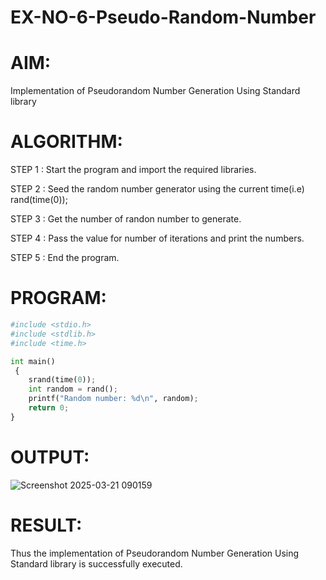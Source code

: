 # EX-NO-6-Pseudo-Random-Number

# AIM: 
Implementation of Pseudorandom Number Generation Using Standard library

# ALGORITHM:
STEP 1 : Start the program and import the required libraries.

STEP 2 : Seed the random number generator using the current time(i.e) rand(time(0));

STEP 3 : Get the number of randon number to generate.

STEP 4 : Pass the value for number of iterations and print the numbers.

STEP 5 : End the program.

# PROGRAM:
```python
#include <stdio.h>
#include <stdlib.h>
#include <time.h>

int main()
 {
    srand(time(0));  
    int random = rand(); 
    printf("Random number: %d\n", random); 
    return 0;
}
```

# OUTPUT:

![Screenshot 2025-03-21 090159](https://github.com/user-attachments/assets/64120105-0cf1-46bf-b5d6-f82d86827302)
# RESULT:
Thus the implementation of Pseudorandom Number Generation Using Standard library is successfully executed.
